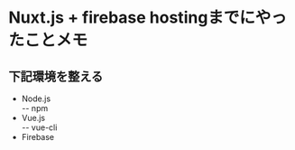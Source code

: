 # Nuxt.js + firebase hostingまでにやったことメモ
## 下記環境を整える
- Node.js  
-- npm  
- Vue.js  
-- vue-cli  
- Firebase  